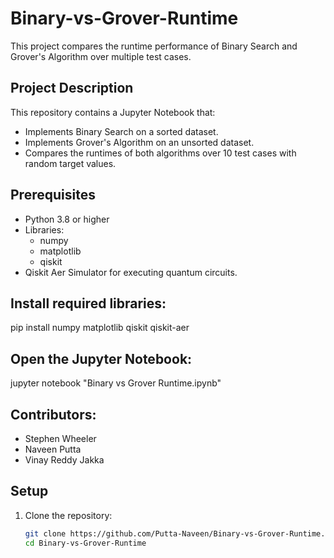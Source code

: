 # Binary-vs-Grover-Runtime
This project compares the runtime performance of Binary Search and Grover's Algorithm over multiple test cases.

## Project Description
This repository contains a Jupyter Notebook that:
- Implements Binary Search on a sorted dataset.
- Implements Grover's Algorithm on an unsorted dataset.
- Compares the runtimes of both algorithms over 10 test cases with random target values.

## Prerequisites
- Python 3.8 or higher
- Libraries:
  - numpy
  - matplotlib
  - qiskit
- Qiskit Aer Simulator for executing quantum circuits.

## Install required libraries:
pip install numpy matplotlib qiskit qiskit-aer

## Open the Jupyter Notebook:
jupyter notebook "Binary vs Grover Runtime.ipynb"

## Contributors:
- Stephen Wheeler
- Naveen Putta
- Vinay Reddy Jakka

## Setup
1. Clone the repository:
   ```bash
   git clone https://github.com/Putta-Naveen/Binary-vs-Grover-Runtime.git
   cd Binary-vs-Grover-Runtime

